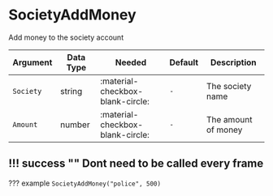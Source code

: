# SocietyAddMoney
Add money to the society account

| Argument              | Data Type                            | Needed                    | Default                       | Description
| ----------------------| ------------------------------------ | ------------------------- |-------------------------------|-------------
| `Society`                | string | :material-checkbox-blank-circle: | `-` | The society name
| `Amount`                | number | :material-checkbox-blank-circle: | `-` | The amount of money

!!! success ""
    Dont need to be called every frame
---
??? example
    ```
    SocietyAddMoney("police", 500)
    ```     
